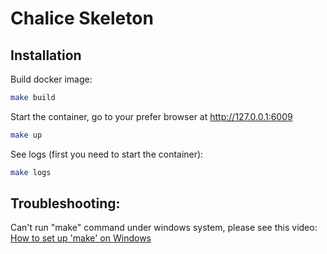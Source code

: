 # Chalice Skeleton

## Installation

Build docker image:

```sh
make build
```

Start the container, go to your prefer browser at http://127.0.0.1:6009

```sh
make up
```

See logs (first you need to start the container):

```sh
make logs
```

## Troubleshooting:

Can't run "make" command under windows system, please see this video: [How to set up 'make' on Windows]

[//]: # (These are reference links used in the body of this note and get stripped out when the markdown processor does its job. There is no need to format nicely because it shouldn't be seen. Thanks SO - http://stackoverflow.com/questions/4823468/store-comments-in-markdown-syntax)

   [How to set up 'make' on Windows]: <https://www.youtube.com/watch?v=taCJhnBXG_w>

